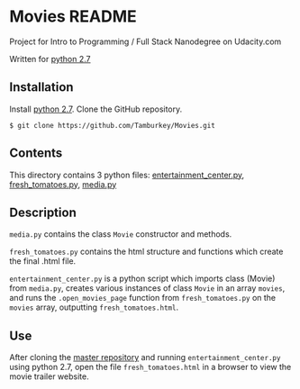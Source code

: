 # Movies README

Project for Intro to Programming / Full Stack Nanodegree on Udacity.com

Written for [python 2.7](https://www.python.org/)

## Installation

Install [python 2.7](https://www.python.org/).
Clone the GitHub repository.

	$ git clone https://github.com/Tamburkey/Movies.git

## Contents

This directory contains 3 python files:
[entertainment_center.py](entertainment_center.py),
[fresh_tomatoes.py](fresh_tomatoes.py),
[media.py](media.py)

## Description
`media.py` contains the class `Movie` constructor and methods.

`fresh_tomatoes.py` contains the html structure and functions which create
the final .html file.

`entertainment_center.py` is a python script which imports class (Movie)
from `media.py`, creates various instances of class `Movie` in an array
`movies`, and runs the `.open_movies_page` function from `fresh_tomatoes.py`
on the `movies` array, outputting `fresh_tomatoes.html`. 

## Use
After cloning the [master repository](https://github.com/Tamburkey/Movies.git)
and running `entertainment_center.py` using python 2.7, open the file 
`fresh_tomatoes.html` in a browser to view the movie trailer website.
